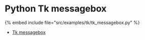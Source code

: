 # Python Tk messagebox

{% embed include file="src/examples/tk/tk_messagebox.py" %}

* [Tk messagebox](https://docs.python.org/library/tkinter.messagebox.html)




